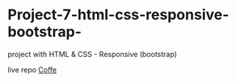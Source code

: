 # Project-7-html-css-responsive-bootstrap-
project with HTML &amp; CSS - Responsive (bootstrap)

live repo <a href="https://tarek-98.github.io/Project-7-html-css-responsive-bootstrap-/" target="_blank">Coffe</a>
